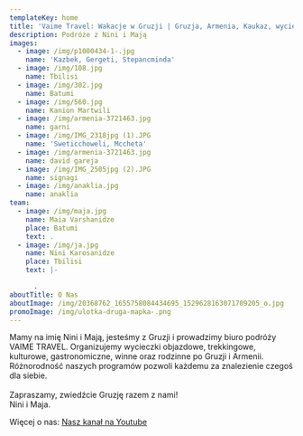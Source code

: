 ```yaml
---
templateKey: home
title: 'Vaime Travel: Wakacje w Gruzji | Gruzja, Armenia, Kaukaz, wycieczki, wczasy'
description: Podróże z Nini i Mają
images:
  - image: /img/p1000434-1-.jpg
    name: 'Kazbek, Gergeti, Stepancminda'
  - image: /img/108.jpg
    name: Tbilisi
  - image: /img/302.jpg
    name: Batumi
  - image: /img/560.jpg
    name: Kanion Martwili
  - image: /img/armenia-3721463.jpg
    name: garni
  - image: /img/IMG_2318jpg (1).JPG
    name: 'Sweticchoweli, Mccheta'
  - image: /img/armenia-3721463.jpg
    name: david gareja
  - image: /img/IMG_2505jpg (2).JPG
    name: signagi
  - image: /img/anaklia.jpg
    name: anaklia
team:
  - image: /img/maja.jpg
    name: Maia Varshanidze
    place: Batumi
    text: .
  - image: /img/ja.jpg
    name: Nini Karosanidze
    place: Tbilisi
    text: |-

      .
aboutTitle: O Nas
aboutImage: /img/20368762_1655758084434695_1529628163071709205_o.jpg
promoImage: /img/ulotka-druga-mapka-.png
---
```

Mamy na imię Nini i Mają, jesteśmy z Gruzji i prowadzimy biuro podróży VAIME TRAVEL.  Organizujemy wycieczki objazdowe, trekkingowe, kulturowe, gastronomiczne, winne oraz rodzinne po Gruzji i Armenii. Różnorodność naszych programów pozwoli każdemu za znalezienie czegoś dla siebie.\
\
Zapraszamy, zwiedźcie Gruzję razem z nami! 
\
Nini i Maja. 

Więcej o nas: [Nasz kanał na Youtube](https://www.youtube.com/channel/UCnYblaR424qXMVwkZzbJLkg?view_as=subscriber)
